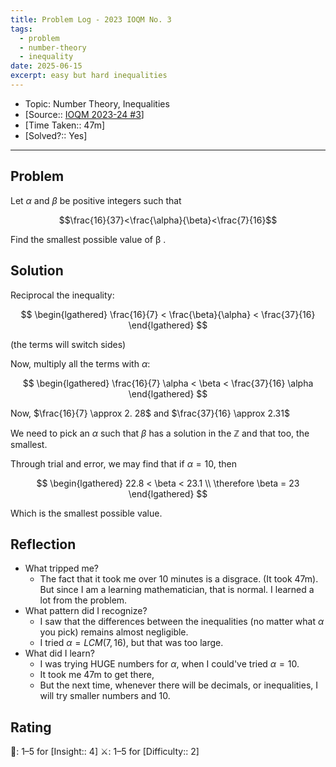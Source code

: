 ```yaml
---
title: Problem Log - 2023 IOQM No. 3
tags:
  - problem
  - number-theory
  - inequality
date: 2025-06-15
excerpt: easy but hard inequalities
---
```

- Topic: Number Theory, Inequalities
- [Source:: [IOQM 2023-24 #3](https://artofproblemsolving.com/wiki/index.php/2023_IOQM/Problem_3)]
- [Time Taken:: 47m]
- [Solved?:: Yes]

---
## Problem
Let $\alpha$ and $\beta$ be positive integers such that 

$$\frac{16}{37}<\frac{\alpha}{\beta}<\frac{7}{16}$$

Find the smallest possible value of β . 

## Solution

Reciprocal the inequality:

$$
\begin{lgathered}
\frac{16}{7} < \frac{\beta}{\alpha} < \frac{37}{16}
\end{lgathered}
$$

(the terms will switch sides)

Now, multiply all the terms with $\alpha$:

$$
\begin{lgathered}
\frac{16}{7} \alpha < \beta < \frac{37}{16} \alpha 
\end{lgathered}
$$

Now, $\frac{16}{7} \approx 2. 28$ and $\frac{37}{16} \approx 2.31$

We need to pick an $\alpha$ such that $\beta$ has a solution in the $\mathbb{Z}$ and that too, the smallest.

Through trial and error, we may find that if $\alpha = 10$, then 

$$
\begin{lgathered}
22.8 < \beta < 23.1 \\
\therefore \beta = 23
\end{lgathered}
$$

Which is the smallest possible value.

## Reflection
- What tripped me?
	- The fact that it took me over 10 minutes is a disgrace. (It took 47m). But since I am a learning mathematician, that is normal. I learned a lot from the problem.
- What pattern did I recognize?
	- I saw that the differences between the inequalities (no matter what $\alpha$ you pick) remains almost negligible.
	- I tried $\alpha = LCM(7, 16)$, but that was too large.
- What did I learn?
	- I was trying HUGE numbers for $\alpha$, when I could've tried $\alpha = 10$.
	- It took me 47m to get there,
	- But the next time, whenever there will be decimals, or inequalities, I will try smaller numbers and 10.

## Rating
🧠: 1–5 for [Insight:: 4]
⚔️: 1–5 for [Difficulty:: 2]

